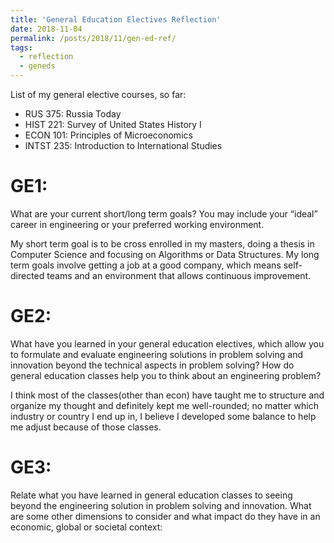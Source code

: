 ```yaml
---
title: 'General Education Electives Reflection'
date: 2018-11-04
permalink: /posts/2018/11/gen-ed-ref/
tags:
  - reflection
  - geneds
---
```

List of my general elective courses, so far:
- RUS  375: Russia Today         
- HIST 221: Survey of United States History I
- ECON 101: Principles of Microeconomics
- INTST 235: Introduction to International Studies

GE1:
======
What are your current short/long term goals? You may include your “ideal” career in engineering or your preferred working environment.

My short term goal is to be cross enrolled in my masters, doing a thesis in Computer Science and focusing on Algorithms or Data Structures. My long term goals involve getting a job at a good company, which means self-directed teams and an environment that allows continuous improvement.

GE2:
======
What  have  you  learned  in  your  general  education  electives,  which  allow  you  to  formulate  and evaluate  engineering  solutions  in  problem  solving  and  innovation  beyond  the  technical  aspects  in problem solving? How do general education classes help you to think about an engineering problem?

I think most of the classes(other than econ) have taught me to structure and organize my thought and definitely kept me well-rounded; no matter which industry or country I end up in, I believe I developed some balance to help me adjust because of those classes.

GE3:
======
Relate what you have learned in general education classes to seeing beyond the engineering solution in problem solving and innovation. What are some other dimensions to consider and what impact do they have in an economic, global or societal context:
